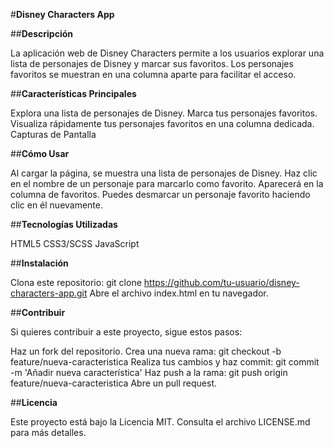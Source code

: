 #**Disney Characters App**

##**Descripción**

La aplicación web de Disney Characters permite a los usuarios explorar una lista de personajes de Disney y marcar sus favoritos. Los personajes favoritos se muestran en una columna aparte para facilitar el acceso.

##**Características Principales**

Explora una lista de personajes de Disney.
Marca tus personajes favoritos.
Visualiza rápidamente tus personajes favoritos en una columna dedicada.
Capturas de Pantalla

##**Cómo Usar**

Al cargar la página, se muestra una lista de personajes de Disney.
Haz clic en el nombre de un personaje para marcarlo como favorito. Aparecerá en la columna de favoritos.
Puedes desmarcar un personaje favorito haciendo clic en él nuevamente.

##**Tecnologías Utilizadas**

HTML5
CSS3/SCSS
JavaScript

##**Instalación**

Clona este repositorio: git clone https://github.com/tu-usuario/disney-characters-app.git
Abre el archivo index.html en tu navegador.

##**Contribuir**

Si quieres contribuir a este proyecto, sigue estos pasos:

Haz un fork del repositorio.
Crea una nueva rama: git checkout -b feature/nueva-caracteristica
Realiza tus cambios y haz commit: git commit -m 'Añadir nueva característica'
Haz push a la rama: git push origin feature/nueva-caracteristica
Abre un pull request.

##**Licencia**

Este proyecto está bajo la Licencia MIT. Consulta el archivo LICENSE.md para más detalles.
